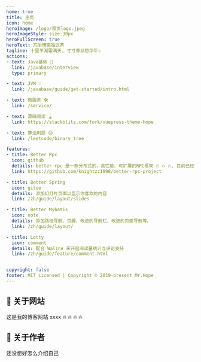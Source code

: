 ```yaml
---
home: true
title: 主页
icon: home
heroImage: /logo/首页logo.jpeg
heroImageStyle: size:30px
heroFullScreen: true
heroText: 兀坐晴窗独饮茶
tagline: 十里平湖霜满天, 寸寸青丝愁华年✨
actions:
- text: Java基础 🧭
  link: /javabase/interview
  type: primary

- text: JVM 💡
  link: /javabase/guide/get-started/intro.html

- text: 微服务 🛠
  link: /service/

- text: 源码阅读 🪀
  link: https://stackblitz.com/fork/vuepress-theme-hope

- text: 算法刷题 😑
  link: /leetcode/binary_tree

features:
- title: Better Rpc
  icon: github
  details: better-rpc 是一款分布式的、高性能、可扩展的RPC框架 🔥 🔥 🔥, 目前已经实现RPC服务核心注解实现、自定义注解扫描逻辑实现、服务提供者收发消息、自定义网络传输协议、自定义网络编解码
  link: https://github.com/knightzz1998/better-rpc-project

- title: Better Spring
  icon: gitee
  details: 添加幻灯片页面以显示你喜欢的内容
  link: /zh/guide/layout/slides

- title: Better Mybatis
  icon: note
  details: 添加路径导航、页脚、改进的导航栏、改进的页面导航等。
  link: /zh/guide/layout/

- title: Lotty
  icon: comment
  details: 配合 Waline 来开启阅读量统计与评论支持
  link: /zh/guide/feature/comment.html


copyright: false
footer: MIT Licensed | Copyright © 2019-present Mr.Hope
---
```




## :rocket: 关于网站

这是我的博客网站 xxxx :fire: :fire: :fire: :fire:


## :tada: 关于作者

还没想好怎么介绍自己 

